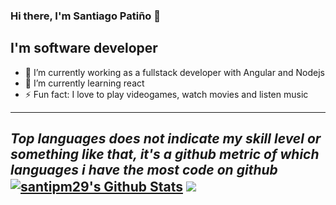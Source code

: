 ### Hi there, I'm Santiago Patiño 👋

## I'm software developer

- 🔭 I’m currently working as a fullstack developer with Angular and Nodejs
- 🌱 I’m currently learning react
- ⚡ Fun fact: I love to play videogames, watch movies and listen music
---
_Top languages does not indicate my skill level or something like that, it's a github metric of which languages i have the most code on github_
<a href="https://github.com/santipm29">
<img align="center" alt="santipm29's Github Stats" src="https://github-readme-stats.codestackr.vercel.app/api?username=santipm29&show_icons=true&hide_border=true&count_private=true&include_all_commits=true&theme=radical" /></a>
<a href="https://github.com/santipm29">
  <img align="center" src="https://github-readme-stats.anuraghazra1.vercel.app/api/top-langs/?username=santipm29&layout=compact&theme=radical" />
</a>
---
